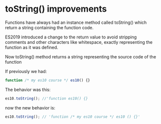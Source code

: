 # toString() improvements

Functions have always had an instance method called toString() which return a string containing the function code.

ES2019 introduced a change to the return value to avoid stripping comments and other characters like whitespace, exactly representing the function as it was defined.

Now toString() method returns a string representing the source code of the function

If previously we had:

```js
function /* my es10 course */ es10() {}
```

The behavior was this:

```js
es10.toString(); //'function es10() {}
```

now the new behavior is:

```js
es10.toString(); // 'function /* my es10 course */ es10 () {}'
```
